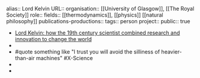 alias:: Lord Kelvin
URL::
organisation:: [[University of Glasgow]], [[The Royal Society]] 
role::
fields:: [[thermodynamics]], [[physics]] [[natural philosophy]] 
publications-productions:: 
tags:: person
project::
public:: true

- [Lord Kelvin: how the 19th century scientist combined research and innovation to change the world](https://theconversation.com/lord-kelvin-how-the-19th-century-scientist-combined-research-and-innovation-to-change-the-world-238723)
-
- #quote something like "I trust you will avoid the silliness of heavier-than-air machines" #X-Science
-
-